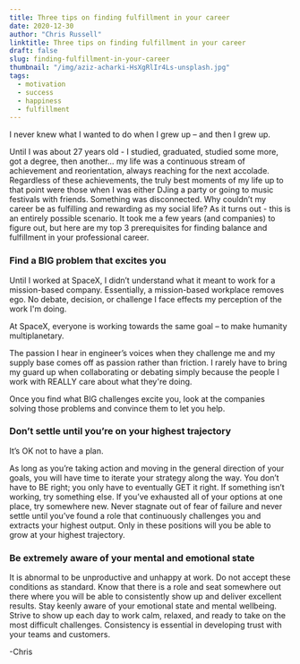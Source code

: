 ```yaml
---
title: Three tips on finding fulfillment in your career
date: 2020-12-30
author: "Chris Russell"
linktitle: Three tips on finding fulfillment in your career
draft: false
slug: finding-fulfillment-in-your-career
thumbnail: "/img/aziz-acharki-HsXgRlIr4Ls-unsplash.jpg"
tags:
  - motivation
  - success
  - happiness
  - fulfillment
---
```


I never knew what I wanted to do when I grew up – and then I grew up.

Until I was about 27 years old - I studied, graduated, studied some more, got a degree, then another… my life was a continuous stream of achievement and reorientation, always reaching for the next accolade. Regardless of these achievements, the truly best moments of my life up to that point were those when I was either DJing a party or going to music festivals with friends. Something was disconnected. Why couldn’t my career be as fulfilling and rewarding as my social life? As it turns out - this is an entirely possible scenario. It took me a few years (and companies) to figure out, but here are my top 3 prerequisites for finding balance and fulfillment in your professional career. 

### **Find a BIG problem that excites you**  

Until I worked at SpaceX, I didn’t understand what it meant to work for a mission-based company. Essentially, a mission-based workplace removes ego. No debate, decision, or challenge I face effects my perception of the work I'm doing.

At SpaceX, everyone is working towards the same goal – to make humanity multiplanetary. 

The passion I hear in engineer’s voices when they challenge me and my supply base comes off as passion rather than friction. I rarely have to bring my guard up when collaborating or debating simply because the people I work with REALLY care about what they're doing. 

Once you find what BIG challenges excite you, look at the companies solving those problems and convince them to let you help. 

### **Don’t settle until you’re on your highest trajectory**

It’s OK not to have a plan. 

As long as you’re taking action and moving in the general direction of your goals, you will have time to iterate your strategy along the way. You don’t have to BE right; you only have to eventually GET it right. If something isn’t working, try something else. If you’ve exhausted all of your options at one place, try somewhere new. Never stagnate out of fear of failure and never settle until you’ve found a role that continuously challenges you and extracts your highest output. Only in these positions will you be able to grow at your highest trajectory.

### **Be extremely aware of your mental and emotional state**

It is abnormal to be unproductive and unhappy at work. Do not accept these conditions as standard. Know that there is a role and seat somewhere out there where you will be able to consistently show up and deliver excellent results. Stay keenly aware of your emotional state and mental wellbeing. Strive to show up each day to work calm, relaxed, and ready to take on the most difficult challenges. Consistency is essential in developing trust with your teams and customers. 

-Chris
